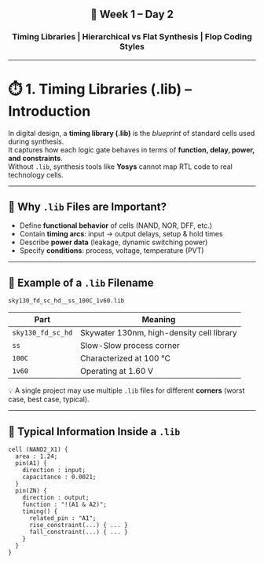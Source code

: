 <h2 align="center">🚀 Week 1 – Day 2</h2>
<h3 align="center">Timing Libraries | Hierarchical vs Flat Synthesis | Flop Coding Styles</h3>

---

# ⏱️ 1. Timing Libraries (.lib) – Introduction

In digital design, a **timing library (.lib)** is the *blueprint* of standard cells used during synthesis.  
It captures how each logic gate behaves in terms of **function, delay, power, and constraints**.  
Without `.lib`, synthesis tools like **Yosys** cannot map RTL code to real technology cells.  

---

## 🔑 Why `.lib` Files are Important?
- Define **functional behavior** of cells (NAND, NOR, DFF, etc.)  
- Contain **timing arcs**: input → output delays, setup & hold times  
- Describe **power data** (leakage, dynamic switching power)  
- Specify **conditions**: process, voltage, temperature (PVT)  

---

## 🧩 Example of a `.lib` Filename

`sky130_fd_sc_hd__ss_100C_1v60.lib`

| Part | Meaning |
|------|---------|
| `sky130_fd_sc_hd` | Skywater 130nm, high-density cell library |
| `ss` | Slow-Slow process corner |
| `100C` | Characterized at 100 °C |
| `1v60` | Operating at 1.60 V |

💡 A single project may use multiple `.lib` files for different **corners** (worst case, best case, typical).

---

## 📂 Typical Information Inside a `.lib`

```liberty
cell (NAND2_X1) {
  area : 1.24;
  pin(A1) {
    direction : input;
    capacitance : 0.0021;
  }
  pin(ZN) {
    direction : output;
    function : "!(A1 & A2)";
    timing() {
      related_pin : "A1";
      rise_constraint(...) { ... }
      fall_constraint(...) { ... }
    }
  }
}

